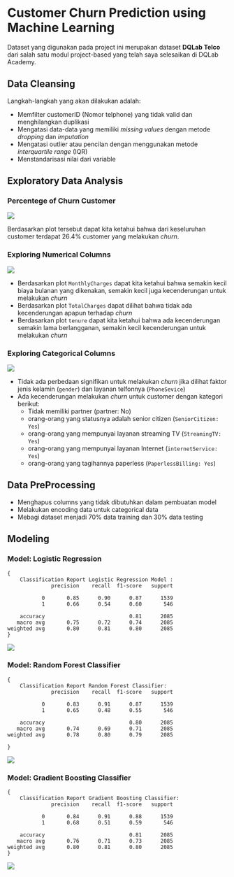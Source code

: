# Customer Churn Prediction using Machine Learning

Dataset yang digunakan pada project ini merupakan dataset  **DQLab Telco**  dari salah satu modul project-based yang telah saya selesaikan di DQLab Academy.

## Data Cleansing
Langkah-langkah yang akan dilakukan adalah:
- Memfilter customerID (Nomor telphone) yang tidak valid dan menghilangkan duplikasi
- Mengatasi data-data yang memiliki *missing values* dengan metode *dropping* dan *imputation*
- Mengatasi outlier atau pencilan dengan menggunakan metode *interquartile range* (IQR)
- Menstandarisasi nilai dari variable

## Exploratory Data Analysis
### Percentege of Churn Customer

![](images/churn_percentege.png)

Berdasarkan plot tersebut dapat kita ketahui bahwa dari keseluruhan customer terdapat 26.4% customer yang melakukan *churn*.

### Exploring Numerical Columns

![](images/numerical_plot.png)

- Berdasarkan plot `MonthlyCharges` dapat kita ketahui bahwa semakin kecil biaya bulanan yang dikenakan, semakin kecil juga kecenderungan untuk melakukan *churn*
- Berdasarkan plot `TotalCharges` dapat dilihat bahwa tidak ada kecenderungan apapun terhadap *churn*
- Berdasarkan plot `tenure` dapat kita ketahui bahwa ada kecenderungan semakin lama berlangganan, semakin kecil kecenderungan untuk melakukan *churn*

### Exploring Categorical Columns

![](images/categorical_plot.png)

- Tidak ada perbedaan signifikan untuk melakukan *churn* jika dilihat faktor jenis kelamin (`gender`) dan layanan telfonnya (`PhoneSevice`)
- Ada kecenderungan melakukan *churn* untuk customer dengan kategori berikut:
    * Tidak memiliki partner (partner: No)
    * orang-orang yang statusnya adalah senior citizen (`SeniorCitizen: Yes`)
    * orang-orang yang mempunyai layanan streaming TV (`StreamingTV: Yes`)
    * orang-orang yang mempunyai layanan Internet (`internetService: Yes`)
    * orang-orang yang tagihannya paperless (`PaperlessBilling: Yes`)

## Data PreProcessing
- Menghapus columns yang tidak dibutuhkan dalam pembuatan model
- Melakukan encoding data untuk categorical data
- Mebagi dataset menjadi 70% data training dan 30% data testing

## Modeling
### Model: Logistic Regression

```
{
	Classification Report Logistic Regression Model :
              precision    recall  f1-score   support

           0       0.85      0.90      0.87      1539
           1       0.66      0.54      0.60       546

    accuracy                           0.81      2085
   macro avg       0.75      0.72      0.74      2085
weighted avg       0.80      0.81      0.80      2085
}
```

![](images/snf_log_model.png)

### Model: Random Forest Classifier

```
{
	Classification Report Random Forest Classifier:
              precision    recall  f1-score   support

           0       0.83      0.91      0.87      1539
           1       0.65      0.48      0.55       546

    accuracy                           0.80      2085
   macro avg       0.74      0.69      0.71      2085
weighted avg       0.78      0.80      0.79      2085

}
```

![](images/snf_cnf_model.png)

### Model: Gradient Boosting Classifier

```
{
	Classification Report Gradient Boosting Classifier:
              precision    recall  f1-score   support

           0       0.84      0.91      0.88      1539
           1       0.68      0.51      0.59       546

    accuracy                           0.81      2085
   macro avg       0.76      0.71      0.73      2085
weighted avg       0.80      0.81      0.80      2085
}
```

![](images/snf_gbt_model.png)
